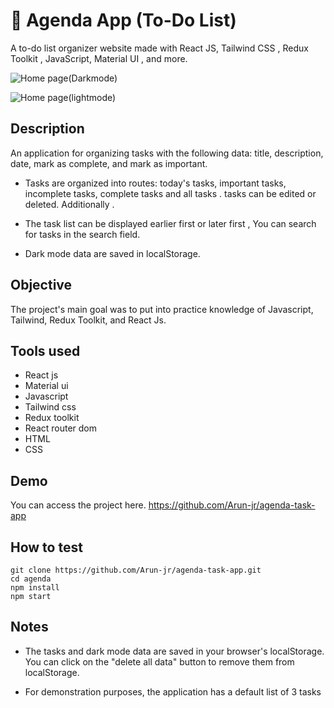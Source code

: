 # 📆 Agenda App (To-Do List)

A to-do list organizer website made with React JS, Tailwind CSS , Redux Toolkit , JavaScript, Material UI , and more.

![Home page(Darkmode)](https://github.com/Arun-jr/agenda-task-app/tree/main/src/Images/agenda_dark-mode.png)

![Home page(lightmode)](https://github.com/Arun-jr/agenda-task-app/tree/main/src/Images/agenda_light-mode.png)

## Description

An application for organizing tasks with the following data: title, description, date, mark as complete, and mark as important.

 
 - Tasks are organized into routes: today's tasks, important tasks, incomplete tasks, complete tasks and all tasks . tasks can be edited or deleted. Additionally .

 - The task list can be displayed earlier first or later first , You can search for tasks in the search field. 

 - Dark mode data are saved in localStorage.

## Objective

The project's main goal was to put into practice knowledge of Javascript, Tailwind, Redux Toolkit, and React Js.


## Tools used 

 - React js
 - Material ui
 - Javascript
 - Tailwind css
 - Redux toolkit
 - React router dom
 - HTML
 - CSS


 ## Demo 

 You can access the project here. https://github.com/Arun-jr/agenda-task-app

 ## How to test

```
git clone https://github.com/Arun-jr/agenda-task-app.git
cd agenda
npm install
npm start

```

## Notes

 - The tasks and dark mode data are saved in your browser's localStorage. You can click on the "delete all data" button to remove them from localStorage.

 - For demonstration purposes, the application has a default list of 3 tasks 